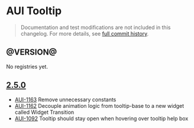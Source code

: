 # AUI Tooltip

> Documentation and test modifications are not included in this changelog. For more details, see [full commit history](https://github.com/liferay/alloy-ui/commits/master/src/aui-tooltip).

## @VERSION@

No registries yet.

## [2.5.0](https://github.com/liferay/alloy-ui/releases/tag/2.5.0)

* [AUI-1163](https://issues.liferay.com/browse/AUI-1163) Remove unnecessary constants
* [AUI-1162](https://issues.liferay.com/browse/AUI-1162) Decouple animation logic from tooltip-base to a new widget called Widget Transition
* [AUI-1092](https://issues.liferay.com/browse/AUI-1092) Tooltip should stay open when hovering over tooltip help box